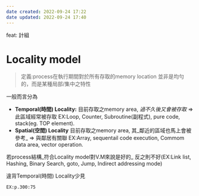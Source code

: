 ```yaml
---
date created: 2022-09-24 17:22
date updated: 2022-09-24 17:40
---
```

feat: 計組
# Locality model

> 定義:process在執行期間對於所有存取的memory location 並非是均勻的，而是某種局部/集中之特性

一般而言分為

- **Temporal(時間) Locality:**
  目前存取之memory area, _過不久後又會被存取_ => 此區域經常被存取
  EX:Loop, Counter, Subroutine(副程式), pure code, stack(eg. TOP element).
- **Spatial(空間) Locality**
  目前存取之memory area, 其_鄰近的區域也馬上會被參考_ => 與鄰居有關聯
  EX:Array, sequentail code execution, Commom data area, vector operation.

若process結構_符合Locality model對V.M來說是好的_
反之則不好(EX:Link list, Hashing, Binary Search, goto, Jump, Indirect  addressing mode)

違背Temporal(時間) Locality少見

`EX:p.300:75`
